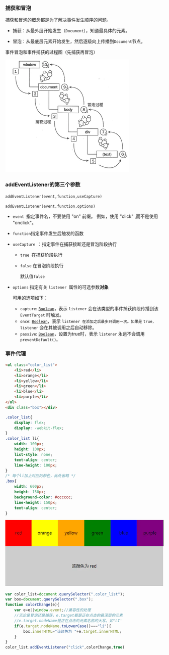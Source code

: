 ### 捕获和冒泡

捕获和冒泡的概念都是为了解决事件发生顺序的问题。

- 捕获：从最外层开始发生（`Document`），知道最具体的元素。

- 冒泡：从最底层元素开始发生，然后逐级向上传播到`Document`节点。


事件冒泡和事件捕获的过程图（先捕获再冒泡）

![img](../images/16a2654b0dd928ef)

### addEventListener的第三个参数
`addEventListener(event,function,useCapture)`

`addEventListener(event,function,options)`

- `event `指定事件名，不要使用 "on" 前缀。 例如，使用 "click" ,而不是使用 "onclick"。

- `function`指定事件发生后触发的函数

- `useCapture `：指定事件在捕获接断还是冒泡阶段执行

  - `true `在捕获阶段执行

  - `false` 在冒泡阶段执行

    默认值`false`

- `options` 指定有关 `listener `属性的可选参数**对象** 

  可用的选项如下：

  - `capture`:  [`Boolean`](https://developer.mozilla.org/zh-CN/docs/Web/JavaScript/Reference/Boolean)，表示 `listener` 会在该类型的事件捕获阶段传播到该 `EventTarget` 时触发。
  - `once`:  [`Boolean`](https://developer.mozilla.org/zh-CN/docs/Web/JavaScript/Reference/Boolean)，表示 `listener 在添加之后最多只调用一次。如果是` `true，` `listener` 会在其被调用之后自动移除。
  - `passive`: [`Boolean`](https://developer.mozilla.org/zh-CN/docs/Web/JavaScript/Reference/Boolean)，设置为true时，表示 `listener` 永远不会调用 `preventDefault()。`

### 事件代理

```html
<ul class="color_list">        
    <li>red</li>        
    <li>orange</li>        
    <li>yellow</li>        
    <li>green</li>        
    <li>blue</li>        
    <li>purple</li>    
</ul>
<div class="box"></div>
```

```css
.color_list{            
    display: flex;            
    display: -webkit-flex;        
}        
.color_list li{            
    width: 100px;            
    height: 100px;            
    list-style: none;            
    text-align: center;            
    line-height: 100px;        
}
/* 每个li加上对应的颜色，此处省略 */
.box{            
    width: 600px;            
    height: 150px;            
    background-color: #cccccc;            
    line-height: 150px;            
    text-align: center;        
}
```

![img](../images/16a264146329fa93)

```javascript
var color_list=document.querySelector(".color_list");
var box=document.querySelector(".box");            
function colorChange(e){
    var e=e||window.event;//兼容性的处理
    //无论是冒泡还是捕获，e.target都是正在点击的最深层的元素
    //e.target.nodeName是正在点击的元素名称的大写，如'LI'
    if(e.target.nodeName.toLowerCase()==="li"){                    
        box.innerHTML="该颜色为 "+e.target.innerHTML;                
    }                            
}            
color_list.addEventListener("click",colorChange,true)
```

